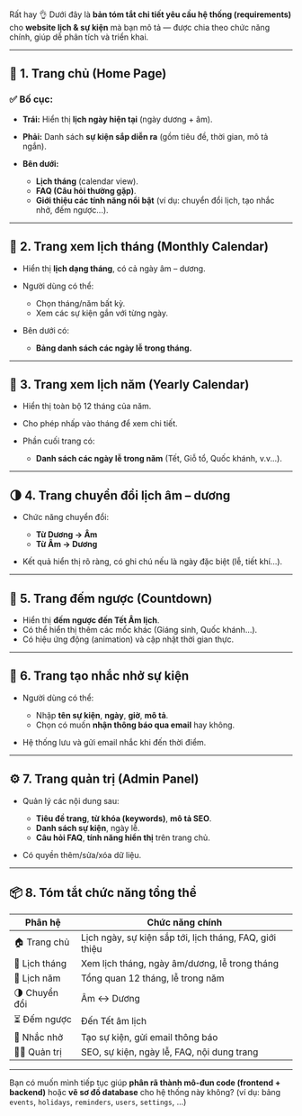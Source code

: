 Rất hay 👌
Dưới đây là **bản tóm tắt chi tiết yêu cầu hệ thống (requirements)** cho **website lịch & sự kiện** mà bạn mô tả — được chia theo chức năng chính, giúp dễ phân tích và triển khai.

---

## 🧭 **1. Trang chủ (Home Page)**

### ✅ Bố cục:

* **Trái:** Hiển thị **lịch ngày hiện tại** (ngày dương + âm).
* **Phải:** Danh sách **sự kiện sắp diễn ra** (gồm tiêu đề, thời gian, mô tả ngắn).
* **Bên dưới:**

  * **Lịch tháng** (calendar view).
  * **FAQ (Câu hỏi thường gặp)**.
  * **Giới thiệu các tính năng nổi bật** (ví dụ: chuyển đổi lịch, tạo nhắc nhở, đếm ngược...).

---

## 📅 **2. Trang xem lịch tháng (Monthly Calendar)**

* Hiển thị **lịch dạng tháng**, có cả ngày âm – dương.
* Người dùng có thể:

  * Chọn tháng/năm bất kỳ.
  * Xem các sự kiện gắn với từng ngày.
* Bên dưới có:

  * **Bảng danh sách các ngày lễ trong tháng.**

---

## 📆 **3. Trang xem lịch năm (Yearly Calendar)**

* Hiển thị toàn bộ 12 tháng của năm.
* Cho phép nhấp vào tháng để xem chi tiết.
* Phần cuối trang có:

  * **Danh sách các ngày lễ trong năm** (Tết, Giỗ tổ, Quốc khánh, v.v...).

---

## 🌗 **4. Trang chuyển đổi lịch âm – dương**

* Chức năng chuyển đổi:

  * **Từ Dương → Âm**
  * **Từ Âm → Dương**
* Kết quả hiển thị rõ ràng, có ghi chú nếu là ngày đặc biệt (lễ, tiết khí...).

---

## 🎉 **5. Trang đếm ngược (Countdown)**

* Hiển thị **đếm ngược đến Tết Âm lịch**.
* Có thể hiển thị thêm các mốc khác (Giáng sinh, Quốc khánh...).
* Có hiệu ứng động (animation) và cập nhật thời gian thực.

---

## 🔔 **6. Trang tạo nhắc nhở sự kiện**

* Người dùng có thể:

  * Nhập **tên sự kiện**, **ngày**, **giờ**, **mô tả**.
  * Chọn có muốn **nhận thông báo qua email** hay không.
* Hệ thống lưu và gửi email nhắc khi đến thời điểm.

---

## ⚙️ **7. Trang quản trị (Admin Panel)**

* Quản lý các nội dung sau:

  * **Tiêu đề trang**, **từ khóa (keywords)**, **mô tả SEO**.
  * **Danh sách sự kiện**, ngày lễ.
  * **Câu hỏi FAQ**, **tính năng hiển thị** trên trang chủ.
* Có quyền thêm/sửa/xóa dữ liệu.

---

## 📦 **8. Tóm tắt chức năng tổng thể**

| Phân hệ        | Chức năng chính                                         |
| -------------- | ------------------------------------------------------- |
| 🏠 Trang chủ   | Lịch ngày, sự kiện sắp tới, lịch tháng, FAQ, giới thiệu |
| 📅 Lịch tháng  | Xem lịch tháng, ngày âm/dương, lễ trong tháng           |
| 📆 Lịch năm    | Tổng quan 12 tháng, lễ trong năm                        |
| 🌗 Chuyển đổi  | Âm ↔ Dương                                              |
| ⏳ Đếm ngược    | Đến Tết âm lịch                                         |
| 🔔 Nhắc nhở    | Tạo sự kiện, gửi email thông báo                        |
| 🧑‍💼 Quản trị | SEO, sự kiện, ngày lễ, FAQ, nội dung trang              |

---

Bạn có muốn mình tiếp tục giúp **phân rã thành mô-đun code (frontend + backend)** hoặc **vẽ sơ đồ database** cho hệ thống này không?
(ví dụ: bảng `events`, `holidays`, `reminders`, `users`, `settings`, …)
